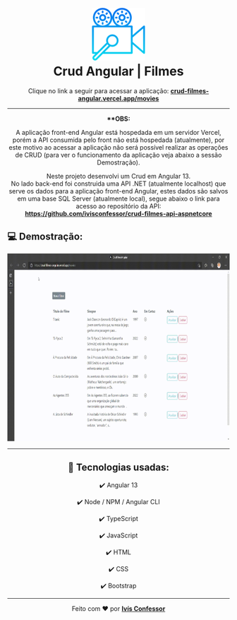 <h1 align="center">
    <br />
        <img 
            src="./github-readme/video.png"
            alt="Crud Angular | Filmes" 
            width="120" 
        />
    <br />
    Crud Angular | Filmes
</h1>

<p align="center">
    Clique no link a seguir para acessar a aplicação: 
    <strong><a href="https://crud-filmes-angular.vercel.app/movies" target="_blank">crud-filmes-angular.vercel.app/movies</a></strong>
</p>

<hr />

<div align="center">
    <strong>**OBS:</strong> 
    <p>
        A aplicação front-end Angular está hospedada em um servidor Vercel, porém a API consumida pelo front não está hospedada (atualmente),
        por este motivo ao acessar a aplicação não será possível realizar as operações de CRUD (para ver o funcionamento da aplicação 
        veja abaixo a sessão Demostração). 
    </p>
</div>


<p align="center">
    Neste projeto desenvolvi um Crud em Angular 13.
    <br />
    No lado back-end foi construida uma API .NET (atualmente localhost) que serve os dados para a aplicação front-end Angular, estes dados são salvos em uma base SQL Server (atualmente local), segue abaixo o link para acesso ao repositório da API:
    <br />
    <strong>
        <a href="https://github.com/ivisconfessor/crud-filmes-api-aspnetcore" target="_blank">https://github.com/ivisconfessor/crud-filmes-api-aspnetcore</a>
    </strong>
</p>

## 💻 Demostração:
<div align="center">
    <img src="./github-readme/CrudFilmesAngular.gif"
    alt="demo-web" height="425" />
</div>

<hr />

<div align="center">

## 🚀 Tecnologias usadas:

✔️ Angular 13

✔️ Node / NPM / Angular CLI

✔️ TypeScript

✔️ JavaScript

✔️ HTML

✔️ CSS

✔️ Bootstrap

</div>

<hr />

<div align="center">
    Feito com <span role="img" aria-label="coração">❤️</span> por <strong><a href="https://github.com/ivisconfessor">Ivís Confessor</a></strong> 
</div>